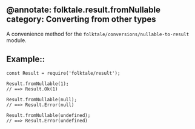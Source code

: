@annotate: folktale.result.fromNullable
category: Converting from other types
---

A convenience method for the `folktale/conversions/nullable-to-result`
module.

## Example::

    const Result = require('folktale/result');
    
    Result.fromNullable(1);
    // ==> Result.Ok(1)
    
    Result.fromNullable(null);
    // ==> Result.Error(null)
    
    Result.fromNullable(undefined);
    // ==> Result.Error(undefined)
